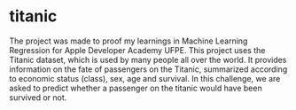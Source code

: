 # titanic
The project was made to proof my learnings in Machine Learning Regression for Apple Developer Academy UFPE.
This project uses the Titanic dataset, which is used by many people all over the world.
It provides information on the fate of passengers on the Titanic, summarized according to economic status (class), sex, age and survival.
In this challenge, we are asked to predict whether a passenger on the titanic would have been survived or not.
